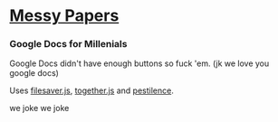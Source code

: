 # [Messy Papers](https://ottersquad.github.io/Messy-Papers)
### Google Docs for Millenials

Google Docs didn't have enough buttons so fuck 'em. (jk we love you google docs)

Uses [filesaver.js](https://github.com/eligrey/FileSaver.js/), [together.js](https://github.com/mozilla/togetherjs) and [pestilence](https://github.com/restlessdesign/pestilence).

we joke we joke